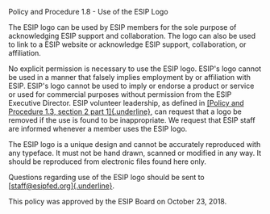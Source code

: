 Policy and Procedure 1.8 - Use of the ESIP Logo

The ESIP logo can be used by ESIP members for the sole purpose of
acknowledging ESIP support and collaboration. The logo can also be used
to link to a ESIP website or acknowledge ESIP support, collaboration, or
affiliation.

No explicit permission is necessary to use the ESIP logo. ESIP's logo
cannot be used in a manner that falsely implies employment by or
affiliation with ESIP. ESIP's logo cannot be used to imply or endorse a
product or service or used for commercial purposes without permission
from the ESIP Executive Director. ESIP volunteer leadership, as defined
in [[Policy and Procedure 1.3, section 2 part
1]{.underline}](https://github.com/ESIPFed/Governance/blob/master/ESIP%20Policies%20and%20Procedures/1.0%20Corporate/ESIP%20P%26P%201.3%20Corporate%20Organization.md),
can request that a logo be removed if the use is found to be
inappropriate. We request that ESIP staff are informed whenever a member
uses the ESIP logo.

The ESIP logo is a unique design and cannot be accurately reproduced
with any typeface. It must not be hand drawn, scanned or modified in any
way. It should be reproduced from electronic files found here only.

Questions regarding use of the ESIP logo should be sent to
[[staff@esipfed.org]{.underline}](mailto:staff@esipfed.org).

This policy was approved by the ESIP Board on October 23, 2018.
